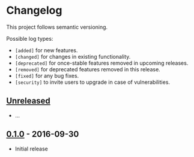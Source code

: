 # Changelog

This project follows semantic versioning.

Possible log types:

- `[added]` for new features.
- `[changed]` for changes in existing functionality.
- `[deprecated]` for once-stable features removed in upcoming releases.
- `[removed]` for deprecated features removed in this release.
- `[fixed]` for any bug fixes.
- `[security]` to invite users to upgrade in case of vulnerabilities.

## [Unreleased]

 - ...

## [0.1.0] - 2016-09-30

 - Initial release

[Unreleased]: https://github.com/dbrgn/drf_dynamic_fields/compare/v0.2.1...HEAD
[0.1.0]: https://github.com/dbrgn/drf_dynamic_fields/compare/f7e6e2d...v0.1.0

